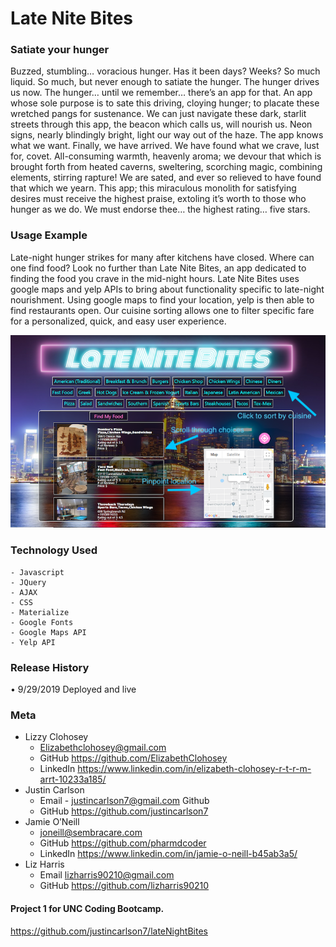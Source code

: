 # Late Nite Bites

### Satiate your hunger

Buzzed, stumbling… voracious hunger. Has it been days? Weeks? So much liquid. So much, but never enough to satiate the hunger. The hunger drives us now. The hunger… until we remember… there’s an app for that. An app whose sole purpose is to sate this driving, cloying hunger; to placate these wretched pangs for sustenance. We can just navigate these dark, starlit streets through this app, the beacon which calls us, will nourish us.
Neon signs, nearly blindingly bright, light our way out of the haze. The app knows what we want. Finally, we have arrived. We have found what we crave, lust for, covet. All-consuming warmth, heavenly aroma; we devour that which is brought forth from heated caverns, sweltering, scorching magic, combining elements, stirring rapture! We are sated, and ever so relieved to have found that which we yearn.
This app; this miraculous monolith for satisfying desires must receive the highest praise, extoling it’s worth to those who hunger as we do. We must endorse thee… the highest rating… five stars.

### Usage Example

Late-night hunger strikes for many after kitchens have closed. Where can one find food? Look no further than Late Nite Bites, an app dedicated to finding the food you crave in the mid-night hours.
Late Nite Bites uses google maps and yelp APIs to bring about functionality specific to late-night nourishment. Using google maps to find your location, yelp is then able to find restaurants open. Our cuisine sorting allows one to filter specific fare for a personalized, quick, and easy user experience.

![Late Nite Bites Screenshot](/LNB.png)

### Technology Used

    - Javascript
    - JQuery
    - AJAX
    - CSS
    - Materialize
    - Google Fonts
    - Google Maps API
    - Yelp API

### Release History

• 9/29/2019 Deployed and live

### Meta

- Lizzy Clohosey
  - Elizabethclohosey@gmail.com
  - GitHub https://github.com/ElizabethClohosey
  - LinkedIn https://www.linkedin.com/in/elizabeth-clohosey-r-t-r-m-arrt-10233a185/
- Justin Carlson
  - Email - justincarlson7@gmail.com Github
  - GitHub https://github.com/justincarlson7
- Jamie O’Neill
  - joneill@sembracare.com
  - GitHub https://github.com/pharmdcoder
  - LinkedIn https://www.linkedin.com/in/jamie-o-neill-b45ab3a5/
- Liz Harris
  - Email lizharris90210@gmail.com
  - GitHub https://github.com/lizharris90210

#### Project 1 for UNC Coding Bootcamp.

https://github.com/justincarlson7/lateNightBites
